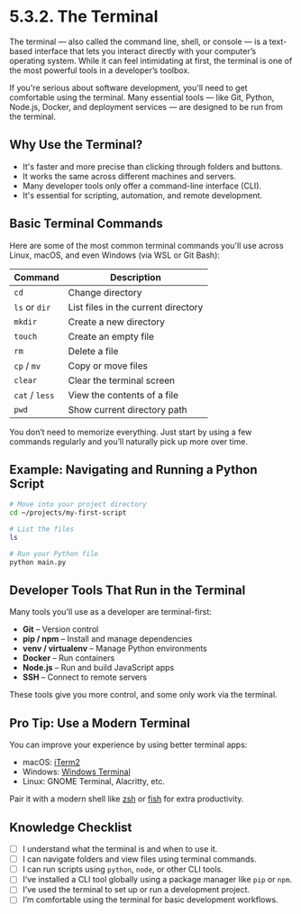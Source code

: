 # 5.3.2. The Terminal

The terminal — also called the command line, shell, or console — is a text-based interface that lets you interact directly with your computer’s operating system. While it can feel intimidating at first, the terminal is one of the most powerful tools in a developer’s toolbox.

If you're serious about software development, you'll need to get comfortable using the terminal. Many essential tools — like Git, Python, Node.js, Docker, and deployment services — are designed to be run from the terminal.

## Why Use the Terminal?

- It's faster and more precise than clicking through folders and buttons.
- It works the same across different machines and servers.
- Many developer tools only offer a command-line interface (CLI).
- It's essential for scripting, automation, and remote development.

## Basic Terminal Commands

Here are some of the most common terminal commands you'll use across Linux, macOS, and even Windows (via WSL or Git Bash):

| Command        | Description                         |
| -------------- | ----------------------------------- |
| `cd`           | Change directory                    |
| `ls` or `dir`  | List files in the current directory |
| `mkdir`        | Create a new directory              |
| `touch`        | Create an empty file                |
| `rm`           | Delete a file                       |
| `cp` / `mv`    | Copy or move files                  |
| `clear`        | Clear the terminal screen           |
| `cat` / `less` | View the contents of a file         |
| `pwd`          | Show current directory path         |

You don’t need to memorize everything. Just start by using a few commands regularly and you’ll naturally pick up more over time.

## Example: Navigating and Running a Python Script

```bash
# Move into your project directory
cd ~/projects/my-first-script

# List the files
ls

# Run your Python file
python main.py
```

## Developer Tools That Run in the Terminal

Many tools you'll use as a developer are terminal-first:

- **Git** – Version control
- **pip / npm** – Install and manage dependencies
- **venv / virtualenv** – Manage Python environments
- **Docker** – Run containers
- **Node.js** – Run and build JavaScript apps
- **SSH** – Connect to remote servers

These tools give you more control, and some only work via the terminal.

## Pro Tip: Use a Modern Terminal

You can improve your experience by using better terminal apps:

- macOS: [iTerm2](https://iterm2.com/)
- Windows: [Windows Terminal](https://aka.ms/terminal)
- Linux: GNOME Terminal, Alacritty, etc.

Pair it with a modern shell like [zsh](https://ohmyz.sh/) or [fish](https://fishshell.com/) for extra productivity.

## Knowledge Checklist

- [ ] I understand what the terminal is and when to use it.
- [ ] I can navigate folders and view files using terminal commands.
- [ ] I can run scripts using `python`, `node`, or other CLI tools.
- [ ] I’ve installed a CLI tool globally using a package manager like `pip` or `npm`.
- [ ] I’ve used the terminal to set up or run a development project.
- [ ] I’m comfortable using the terminal for basic development workflows.

